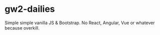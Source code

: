 # gw2-dailies

Simple simple vanilla JS & Bootstrap. No React, Angular, Vue or whatever because overkill.

